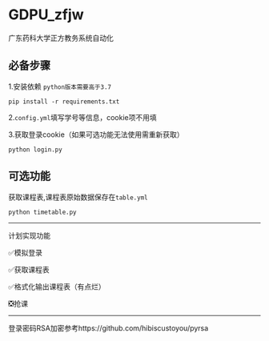 # GDPU_zfjw
广东药科大学正方教务系统自动化

必备步骤
---
1.安装依赖
<code>python版本需要高于3.7</code>
```shell
pip install -r requirements.txt
```

2.<code>config.yml</code>填写学号等信息，cookie项不用填

3.获取登录cookie（如果可选功能无法使用需重新获取）

```shell
python login.py
```
可选功能
---
获取课程表,课程表原始数据保存在<code>table.yml</code>

```shell
python timetable.py
```

---
计划实现功能

✅模拟登录

✅获取课程表

✅格式化输出课程表（有点烂）

❎抢课

---
登录密码RSA加密参考https://github.com/hibiscustoyou/pyrsa
